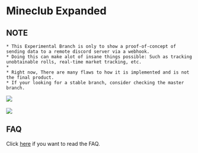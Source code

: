 # Mineclub Expanded

## NOTE

    * This Experimental Branch is only to show a proof-of-concept of sending data to a remote discord server via a webhook.
    * Doing this can make alot of insane things possible: Such as tracking unobtainable rolls, real-time market tracking, etc.
    *
    * Right now, There are many flaws to how it is implemented and is not the final product.
    * If your looking for a stable branch, consider checking the master branch.

![](https://img.shields.io/github/downloads/blobanium/mineclub-expanded/total?label=Total%20Downloads&style=for-the-badge) ![]()


![](https://i.imgur.com/77kxz8x.png)




## FAQ

Click [here](https://github.com/Blobanium/mineclub-expanded/wiki/FAQ) if you want to read the FAQ.
